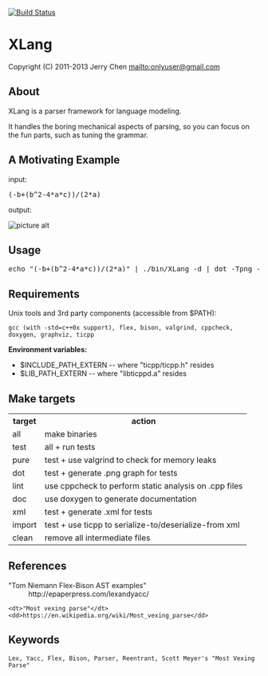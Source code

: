 [![Build Status](https://secure.travis-ci.org/onlyuser/XLang.png)](http://travis-ci.org/onlyuser/XLang)

XLang
=====

Copyright (C) 2011-2013 Jerry Chen <mailto:onlyuser@gmail.com>

About
-----

XLang is a parser framework for language modeling.

It handles the boring mechanical aspects of parsing, so you can focus on the fun parts, such as tuning the grammar.

A Motivating Example
--------------------

input:
<pre>
(-b+(b^2-4*a*c))/(2*a)
</pre>

output:

![picture alt](https://sites.google.com/site/onlyuser/files/ast_math.png "ast_math")

Usage
-----

<pre>
echo "(-b+(b^2-4*a*c))/(2*a)" | ./bin/XLang -d | dot -Tpng -oquadratic.png
</pre>

Requirements
------------

Unix tools and 3rd party components (accessible from $PATH):

    gcc (with -std=c++0x support), flex, bison, valgrind, cppcheck, doxygen, graphviz, ticpp

**Environment variables:**

* $INCLUDE_PATH_EXTERN -- where "ticpp/ticpp.h" resides
* $LIB_PATH_EXTERN     -- where "libticppd.a" resides

Make targets
------------

<table>
    <tr><th> target </th><th> action                                                </th></tr>
    <tr><td> all    </td><td> make binaries                                         </td></tr>
    <tr><td> test   </td><td> all + run tests                                       </td></tr>
    <tr><td> pure   </td><td> test + use valgrind to check for memory leaks         </td></tr>
    <tr><td> dot    </td><td> test + generate .png graph for tests                  </td></tr>
    <tr><td> lint   </td><td> use cppcheck to perform static analysis on .cpp files </td></tr>
    <tr><td> doc    </td><td> use doxygen to generate documentation                 </td></tr>
    <tr><td> xml    </td><td> test + generate .xml for tests                        </td></tr>
    <tr><td> import </td><td> test + use ticpp to serialize-to/deserialize-from xml </td></tr>
    <tr><td> clean  </td><td> remove all intermediate files                         </td></tr>
</table>

References
----------

<dl>
    <dt>"Tom Niemann Flex-Bison AST examples"</dt>
    <dd>http://epaperpress.com/lexandyacc/</dd>

    <dt>"Most vexing parse"</dt>
    <dd>https://en.wikipedia.org/wiki/Most_vexing_parse</dd>
</dl>

Keywords
--------

    Lex, Yacc, Flex, Bison, Parser, Reentrant, Scott Meyer's "Most Vexing Parse"
